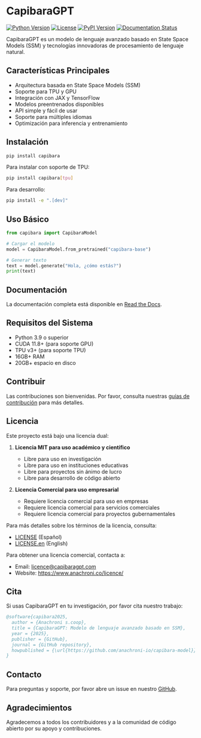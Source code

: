 # CapibaraGPT

[![Python Version](https://img.shields.io/badge/python-3.9%2B-blue.svg)](https://www.python.org/downloads/)
[![License](https://img.shields.io/badge/License-MIT%20%7C%20Commercial-blue.svg)](LICENSE)
[![PyPI Version](https://img.shields.io/pypi/v/capibara.svg)](https://pypi.org/project/capibara/)
[![Documentation Status](https://readthedocs.org/projects/capibara-model/badge/?version=latest)](https://capibara.readthedocs.io/en/latest/?badge=latest)

CapibaraGPT es un modelo de lenguaje avanzado basado en State Space Models (SSM) y tecnologías innovadoras de procesamiento de lenguaje natural.

## Características Principales

- Arquitectura basada en State Space Models (SSM)
- Soporte para TPU y GPU
- Integración con JAX y TensorFlow
- Modelos preentrenados disponibles
- API simple y fácil de usar
- Soporte para múltiples idiomas
- Optimización para inferencia y entrenamiento

## Instalación

```bash
pip install capibara
```

Para instalar con soporte de TPU:

```bash
pip install capibara[tpu]
```

Para desarrollo:

```bash
pip install -e ".[dev]"
```

## Uso Básico

```python
from capibara import CapibaraModel

# Cargar el modelo
model = CapibaraModel.from_pretrained("capibara-base")

# Generar texto
text = model.generate("Hola, ¿cómo estás?")
print(text)
```

## Documentación

La documentación completa está disponible en [Read the Docs](https://capibara.readthedocs.io/en/latest/).

## Requisitos del Sistema

- Python 3.9 o superior
- CUDA 11.8+ (para soporte GPU)
- TPU v3+ (para soporte TPU)
- 16GB+ RAM
- 20GB+ espacio en disco

## Contribuir

Las contribuciones son bienvenidas. Por favor, consulta nuestras [guías de contribución](CONTRIBUTING.md) para más detalles.

## Licencia

Este proyecto está bajo una licencia dual:

1. **Licencia MIT para uso académico y científico**
   - Libre para uso en investigación
   - Libre para uso en instituciones educativas
   - Libre para proyectos sin ánimo de lucro
   - Libre para desarrollo de código abierto

2. **Licencia Comercial para uso empresarial**
   - Requiere licencia comercial para uso en empresas
   - Requiere licencia comercial para servicios comerciales
   - Requiere licencia comercial para proyectos gubernamentales

Para más detalles sobre los términos de la licencia, consulta:
- [LICENSE](LICENSE) (Español)
- [LICENSE.en](LICENSE.en) (English)

Para obtener una licencia comercial, contacta a:
- Email: licence@capibaragpt.com
- Website: https://www.anachroni.co/licence/

## Cita

Si usas CapibaraGPT en tu investigación, por favor cita nuestro trabajo:

```bibtex
@software{capibara2025,
  author = {Anachroni s.coop},
  title = {CapibaraGPT: Modelo de lenguaje avanzado basado en SSM},
  year = {2025},
  publisher = {GitHub},
  journal = {GitHub repository},
  howpublished = {\url{https://github.com/anachroni-io/capibara-model}}
}
```

## Contacto

Para preguntas y soporte, por favor abre un issue en nuestro [GitHub](https://github.com/anachroni-io/capibara-model/issues).

## Agradecimientos

Agradecemos a todos los contribuidores y a la comunidad de código abierto por su apoyo y contribuciones.
